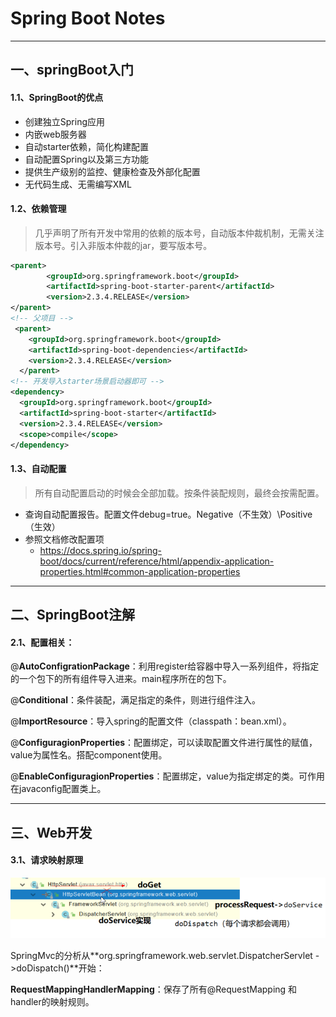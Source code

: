 # Spring Boot Notes

---------

## 一、springBoot入门

#### 1.1、SpringBoot的优点

- 创建独立Spring应用
- 内嵌web服务器
- 自动starter依赖，简化构建配置
- 自动配置Spring以及第三方功能
- 提供生产级别的监控、健康检查及外部化配置
- 无代码生成、无需编写XML

#### 1.2、依赖管理

> 几乎声明了所有开发中常用的依赖的版本号，自动版本仲裁机制，无需关注版本号。引入非版本仲裁的jar，要写版本号。

```xml
<parent>
        <groupId>org.springframework.boot</groupId>
        <artifactId>spring-boot-starter-parent</artifactId>
        <version>2.3.4.RELEASE</version>
</parent>
<!-- 父项目 -->
 <parent>
    <groupId>org.springframework.boot</groupId>
    <artifactId>spring-boot-dependencies</artifactId>
    <version>2.3.4.RELEASE</version>
  </parent>
<!-- 开发导入starter场景启动器即可 -->
<dependency>
  <groupId>org.springframework.boot</groupId>
  <artifactId>spring-boot-starter</artifactId>
  <version>2.3.4.RELEASE</version>
  <scope>compile</scope>
</dependency>
```

#### 1.3、自动配置

> 所有自动配置启动的时候会全部加载。按条件装配规则，最终会按需配置。

- 查询自动配置报告。配置文件debug=true。Negative（不生效）\Positive（生效）
- 参照文档修改配置项
  - https://docs.spring.io/spring-boot/docs/current/reference/html/appendix-application-properties.html#common-application-properties

--------

## 二、SpringBoot注解

#### 2.1、配置相关：

@**AutoConfigrationPackage**：利用register给容器中导入一系列组件，将指定的一个包下的所有组件导入进来。main程序所在的包下。

@**Conditional**：条件装配，满足指定的条件，则进行组件注入。

@**ImportResource**：导入spring的配置文件（classpath：bean.xml）。

@**ConfiguragionProperties**：配置绑定，可以读取配置文件进行属性的赋值，value为属性名。搭配component使用。

@**EnableConfiguragionProperties**：配置绑定，value为指定绑定的类。可作用在javaconfig配置类上。

------

## 三、Web开发

#### 3.1、请求映射原理

![2021030101](../Images/2021030101.png)

SpringMvc的分析从**org.springframework.web.servlet.DispatcherServlet ->doDispatch()**开始：

**RequestMappingHandlerMapping**：保存了所有@RequestMapping 和handler的映射规则。







